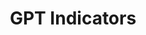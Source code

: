 ---
citation: "\n@article{petralia_gpt_2020,\n\ttitle = {{GPT} {Indicators}},\n\turl =\
  \ {https://dataverse.harvard.edu/dataset.xhtml?persistentId=doi:10.7910/DVN/PQGHKA},\n\
  \tdoi = {10.7910/DVN/PQGHKA},\n\tabstract = {This database contains yearly technology-level\
  \ measures of Growth, Use Complementarity (UC) and Innovation Complementarity (IC)\
  \ since 1920 for all ...},\n\tlanguage = {en},\n\turldate = {2021-08-17},\n\tauthor\
  \ = {Petralia, Sergio},\n\tmonth = mar,\n\tyear = {2020},\n\tnote = {type: dataset},\n\
  }\n"
contributors:
- Sergio Petralia
cost: None
description: 'This database contains yearly technology-level measures of Growth, Use
  Complementarity (UC) and Innovation Complementarity (IC) since 1920 for all technological
  classes in the United States Patent and Trademark Office (USPTO) classification
  system, as described in the article entitled "Mapping General Purpose Technologies
  with Patent Data". (2020-03-06) '
documentation: https://dataverse.harvard.edu/file.xhtml?persistentId=doi:10.7910/DVN/PQGHKA/KZDEBE&version=1.0
last_edit: Mon, 19 Jun 2023 16:40:57 GMT
location: https://dataverse.harvard.edu/dataset.xhtml?persistentId=doi:10.7910/DVN/PQGHKA
maintained_by: Sergio Petralia (contact maintainer through Dataverse)
open_access: 'TRUE'
record_creation_timestamp: 08/17/2021, 11:25:28
related_publications: https://ideas.repec.org/p/egu/wpaper/2027.html
slug: gpt_indicators
tags:
- growth
- Use Complementarity
- Innovation Complementarity
- technology
- patents
- metrics
terms_of_use: ' CC0 - "Public Domain Dedication" '
timeframe: ' 1920-2020'
title: GPT Indicators
uuid: 5ab54caa-f53c-4537-8dac-8bf20cab594e
versioning: 'FALSE'
---